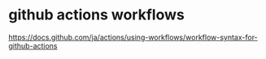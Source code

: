 # github actions workflows

https://docs.github.com/ja/actions/using-workflows/workflow-syntax-for-github-actions
